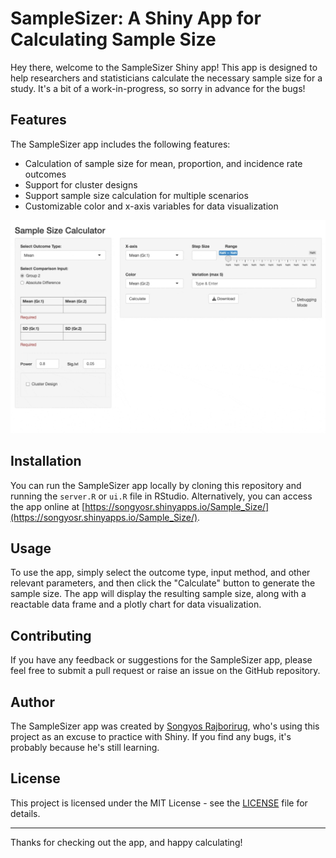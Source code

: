 # SampleSizer: A Shiny App for Calculating Sample Size 

Hey there, welcome to the SampleSizer Shiny app! This app is designed to help researchers and statisticians calculate the necessary sample size for a study. It's a bit of a work-in-progress, so sorry in advance for the bugs!

## Features

The SampleSizer app includes the following features:

- Calculation of sample size for mean, proportion, and incidence rate outcomes
- Support for cluster designs
- Support sample size calculation for multiple scenarios 
- Customizable color and x-axis variables for data visualization

![SampleSizer in action](fig/example_v0.1.0_alpha.gif)

## Installation

You can run the SampleSizer app locally by cloning this repository and running the `server.R` or `ui.R` file in RStudio. Alternatively, you can access the app online at [https://songyosr.shinyapps.io/Sample_Size/](https://songyosr.shinyapps.io/Sample_Size/).

## Usage

To use the app, simply select the outcome type, input method, and other relevant parameters, and then click the "Calculate" button to generate the sample size. The app will display the resulting sample size, along with a reactable data frame and a plotly chart for data visualization.

## Contributing

If you have any feedback or suggestions for the SampleSizer app, please feel free to submit a pull request or raise an issue on the GitHub repository.

## Author

The SampleSizer app was created by [Songyos Rajborirug](https://github.com/songyosr), who's using this project as an excuse to practice with Shiny. If you find any bugs, it's probably because he's still learning.

## License

This project is licensed under the MIT License - see the [LICENSE](LICENSE) file for details.

----

Thanks for checking out the app, and happy calculating!
